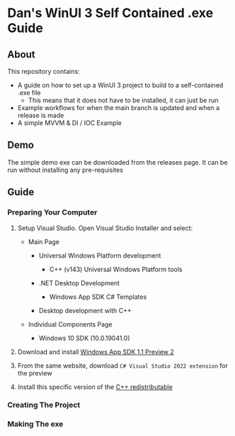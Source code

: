 # Dan's WinUI 3 Self Contained .exe Guide

## About

This repository contains:

* A guide on how to set up a WinUI 3 project to build to a self-contained .exe file
  * This means that it does not have to be installed, it can just be run
* Example workflows for when the main branch is updated and when a release is made
* A simple MVVM & DI / IOC Example

## Demo

The simple demo exe can be downloaded from the releases page. It can be run without installing any pre-requisites

## Guide

### Preparing Your Computer

1) Setup Visual Studio. Open Visual Studio Installer and select:

    * Main Page

        * Universal Windows Platform development

            * C++ (v143) Universal Windows Platform tools

        * .NET Desktop Development

            * Windows App SDK C# Templates

        * Desktop development with C++

    * Individual Components Page

        * Windows 10 SDK (10.0.19041.0)

2) Download and install [Windows App SDK 1.1 Preview 2](https://docs.microsoft.com/en-us/windows/apps/windows-app-sdk/downloads)

3) From the same website, download `C# Visual Studio 2022 extension` for the preview

4) Install this specific version of the [C++ redistributable](https://docs.microsoft.com/en-us/cpp/windows/latest-supported-vc-redist?view=msvc-170)

### Creating The Project

### Making The exe
